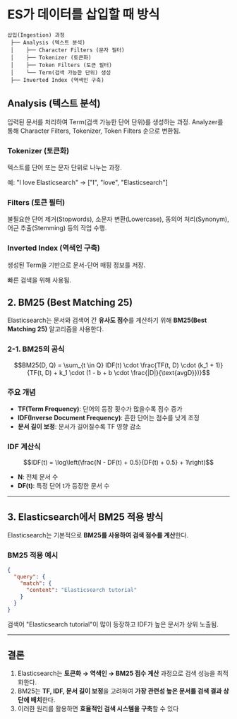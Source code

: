 # ES가 데이터를 삽입할 때 방식

```
삽입(Ingestion) 과정
 ├── Analysis (텍스트 분석)
 │    ├── Character Filters (문자 필터)
 │    ├── Tokenizer (토큰화)
 │    ├── Token Filters (토큰 필터)
 │    └── Term(검색 가능한 단위) 생성
 ├── Inverted Index (역색인 구축)
```

## Analysis (텍스트 분석)

입력된 문서를 처리하여 Term(검색 가능한 단어 단위)를 생성하는 과정.
Analyzer를 통해 Character Filters, Tokenizer, Token Filters 순으로 변환됨.

### Tokenizer (토큰화)

텍스트를 단어 또는 문자 단위로 나누는 과정.

예: "I love Elasticsearch" → ["I", "love", "Elasticsearch"]

### Filters (토큰 필터)

불필요한 단어 제거(Stopwords), 소문자 변환(Lowercase), 동의어 처리(Synonym), 어근 추출(Stemming) 등의 작업 수행.

### Inverted Index (역색인 구축)

생성된 Term을 기반으로 문서-단어 매핑 정보를 저장.

빠른 검색을 위해 사용됨.

## 2. BM25 (Best Matching 25)

Elasticsearch는 문서와 검색어 간 **유사도 점수**를 계산하기 위해 **BM25(Best Matching 25)** 알고리즘을 사용한다.

### 2-1. BM25의 공식

```math
BM25(D, Q) = \sum_{t \in Q} IDF(t) \cdot \frac{TF(t, D) \cdot (k_1 + 1)}{TF(t, D) + k_1 \cdot (1 - b + b \cdot \frac{|D|}{\text{avgD}})}
```

### 주요 개념

- **TF(Term Frequency)**: 단어의 등장 횟수가 많을수록 점수 증가
- **IDF(Inverse Document Frequency)**: 흔한 단어는 점수를 낮게 조정
- **문서 길이 보정**: 문서가 길어질수록 TF 영향 감소

### IDF 계산식

```math
IDF(t) = \log\left(\frac{N - DF(t) + 0.5}{DF(t) + 0.5} + 1\right)
```

- **N**: 전체 문서 수
- **DF(t)**: 특정 단어 t가 등장한 문서 수

---

## 3. Elasticsearch에서 BM25 적용 방식

Elasticsearch는 기본적으로 **BM25를 사용하여 검색 점수를 계산**한다.

### BM25 적용 예시

```json
{
  "query": {
    "match": {
      "content": "Elasticsearch tutorial"
    }
  }
}
```

검색어 "Elasticsearch tutorial"이 많이 등장하고 IDF가 높은 문서가 상위 노출됨.

---

## 결론

1. Elasticsearch는 **토큰화 → 역색인 → BM25 점수 계산** 과정으로 검색 성능을 최적화한다.
2. BM25는 **TF, IDF, 문서 길이 보정**을 고려하여 **가장 관련성 높은 문서를 검색 결과 상단에 배치**한다.
3. 이러한 원리를 활용하면 **효율적인 검색 시스템을 구축**할 수 있다
